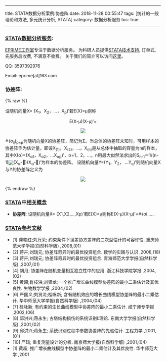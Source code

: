 
---
title: STATA数据分析案例:协差阵
date: 2018-11-28 00:55:47
tags: [统计的一般理论和方法, 多元统计分析, STATA]
category: 数据分析服务
toc: true

---



<span></span>
<!-- more -->

### [STATA](/tags/STATA/)[数据分析服务](/categories/数据分析服务/):
[EPRIME工作室](http://eprime.cn/)专注于数据分析服务。
为科研人员提供[STATA技术支持](http://eprime.cn/2018/08/18/EPRIME工作室STATA代做服务详情/), 订单式, 先服务后收费, 不满意不收费。
关于我们的简介可以访问[这里](http://eprime.cn/2018/08/17/关于EPRIME工作室/)。

QQ: 3597392976

Email: eprime[at]163.com



### 协差阵:

{% raw %}
<div class="p1">设随机向量X= (X<sub>1</sub>，X<sub>2</sub>，…，X<sub>p</sub>)′若E(X)=μ则称<p align="center">E(X-μ)(X-μ)′=</p><p align="center"><img align="absmiddle" src="/CRFDPIC/R200806043/R200806043.0203.1%5B4070e033d09b%5D.gif"></p>≜(σ<sub>ij</sub>)<sub>p×p</sub>为随机向量X的协差阵，简记为Σ。当总体的协差阵未知时，可用样本的协差阵作为估计量，即设X<sub>(1)</sub>，X<sub>(2)</sub>，…，X<sub>(n)</sub>是从总体中抽取的容量为n的样本，其中X(α)=(X<sub>α1</sub>，X<sub>α2</sub>，…X<sub>αp</sub>)′，α=1，2，…，n用最大似然法求出的S<sub>n-1</sub>＝1/(n-1)<img align="absmiddle" src="/CRFDPIC/R200806043/R200806043.0203.45.27.bmp">(X<sub>α</sub>-<span class="PUC01_E7"></span>)(X<sub>α</sub>-<span class="PUC01_E7"></span>)′为样本的协差阵。 设随机向量Y=(Y<sub>1</sub>，Y<sub>2</sub>， …Y<sub>q</sub>)′则随机向量X与Y的协差阵定义为<p align="center"><img align="absmiddle" src="/CRFDPIC/R200806043/R200806043.0203.3%5B4463452c10d3%5D.gif"></p></div>
{% endraw %}



### [STATA](/tags/STATA/)中[相关概念](/categories/数据分析服务)

- **协差阵**: 设随机向量X= (X1,X2,…,Xp)′若E(X)=μ则称E(X-μ)(X-μ)′=≜(σi......


### [STATA](/tags/STATA/)[参考文献](/categories/数据分析服务/)

- [1]  龚艳红;刘万荣; 约束条件下误差协方差阵的二次型估计的可容许性. 重庆师范大学学报(自然科学版) ,2008,(01)
- [2]  蒋卉;刘瑞元; 协差阵奇异时的最优投资组合. 数学的实践与认识 ,2008,(18)
- [3]  蒋卉;刘瑞元; 协差阵奇异时的最优投资组合. 青海师范大学学报(自然科学版) ,2007,(01)
- [4]  胡月; 协差阵在随机变量相互独立性中的应用. 浙江科技学院学报 ,2004,(02)
- [5]  黄超;肖枝洪;刘贤龙; 一个推广增长曲线模型协差阵的最小二乘估计及其优良性. 生物数学学报 ,2004,(02)
- [6]  严国义;刘贤龙;桂咏新; 含有随机效应的增长曲线模型协差阵的最小二乘估计. 华中师范大学学报(自然科学版) ,2004,(04)
- [7]  桂咏新; 有约束的生长曲线模型中协差阵的最小二乘估计. 咸宁师专学报 ,2002,(06)
- [8]  邱洪兴;蒋永生; 古塔结构损伤的系统识别Ⅰ:理论. 东南大学学报(自然科学版) ,2001,(02)
- [9]  邱洪兴;蒋永生; 系统识别过程中参数协差阵的先验估计. 工程力学 ,2001,(01)
- [10]  严琦; 重复测量设计的分析. 南京师大学报(自然科学版) ,2001,(04)
- [1]  黄超; 推广增长曲线模型中协差阵的最小二乘估计及其优良性. 华中师范大学 ,2001



